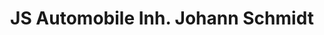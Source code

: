---
title: "JS Automobile Inh. Johann Schmidt"
url: /telgte/js-automobile-inh-johann-schmidt/
shop: Autowerkstatt
---
